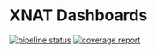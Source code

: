 # XNAT Dashboards

[![pipeline status](https://gitlab.com/Udolf47/xnat_dashboards/badges/develop/pipeline.svg)](https://gitlab.com/Udolf47/xnat_dashboards/commits/develop)
[![coverage report](https://gitlab.com/Udolf47/xnat_dashboards/badges/develop/coverage.svg)](https://gitlab.com/Udolf47/xnat_dashboards/commits/develop)
